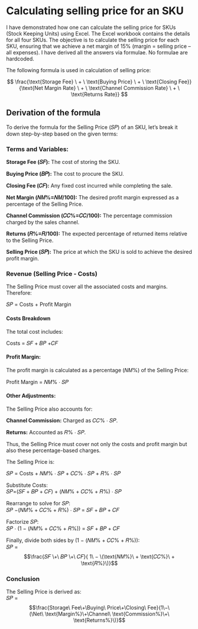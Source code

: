 # Calculating selling price for an SKU
I have demonstrated how one can calculate the selling price for SKUs (Stock Keeping Units) using Excel. The Excel workbook contains the details for all four SKUs. The objective is to calculate the selling price for each SKU, ensuring that we achieve a net margin of 15% (margin = selling price – all expenses). I have derived all the answers via formulae. No formulae are hardcoded.  

The following formula is used in calculation of selling price:  

  
$$
\frac{\text{Storage Fee} \ + \ \text{Buying Price} \ + \ \text{Closing Fee}}
{\text{Net Margin Rate} \ + \ \text{Channel Commission Rate} \ + \ \text{Returns Rate}}
$$

## Derivation of the formula
To derive the formula for the Selling Price (𝑆𝑃) of an SKU, let’s break it down step-by-step based on the given terms:

### Terms and Variables:
**Storage Fee (𝑆𝐹):** The cost of storing the SKU. 

**Buying Price (𝐵𝑃):** The cost to procure the SKU.  

**Closing Fee (𝐶𝐹):** Any fixed cost incurred while completing the sale.  

**Net Margin (𝑁𝑀%=𝑁𝑀/100):** The desired profit margin expressed as a percentage of the Selling Price.  

**Channel Commission (𝐶𝐶%=𝐶𝐶/100):** The percentage commission charged by the sales channel.  

**Returns (𝑅%=𝑅/100):** The expected percentage of returned items relative to the Selling Price.  

**Selling Price (𝑆𝑃):** The price at which the SKU is sold to achieve the desired profit margin.

### Revenue (Selling Price - Costs)
The Selling Price must cover all the associated costs and margins. Therefore:  

𝑆𝑃 = Costs + Profit Margin  

#### Costs Breakdown
The total cost includes:  

Costs = 𝑆𝐹 + 𝐵𝑃 +𝐶𝐹  

#### Profit Margin:  
The profit margin is calculated as a percentage (𝑁𝑀%) of the Selling Price:  

Profit Margin = 𝑁𝑀% ⋅ 𝑆𝑃  
  
#### Other Adjustments:
The Selling Price also accounts for:  
  
**Channel Commission:** Charged as 𝐶𝐶% ⋅ 𝑆𝑃.  
  
**Returns:** Accounted as 𝑅% ⋅ 𝑆𝑃.  
  
Thus, the Selling Price must cover not only the costs and profit margin but also these percentage-based charges.

The Selling Price is:  

𝑆𝑃 = Costs + 𝑁𝑀% ⋅ 𝑆𝑃 + 𝐶𝐶% ⋅ 𝑆𝑃 + 𝑅% ⋅ 𝑆𝑃  
  
Substitute Costs:  
𝑆𝑃=(𝑆𝐹 + 𝐵𝑃 + 𝐶𝐹) + (𝑁𝑀% + 𝐶𝐶% + 𝑅%) ⋅ 𝑆𝑃  

Rearrange to solve for 𝑆𝑃:  
𝑆𝑃 −(𝑁𝑀% + 𝐶𝐶% + 𝑅%) ⋅ 𝑆𝑃 = 𝑆𝐹 + 𝐵𝑃 + 𝐶𝐹  

Factorize 𝑆𝑃:  
𝑆𝑃 ⋅ (1 − (𝑁𝑀% + 𝐶𝐶% + 𝑅%)) = 𝑆𝐹 + 𝐵𝑃 + 𝐶𝐹  

Finally, divide both sides by (1 − (𝑁𝑀% + 𝐶𝐶% + 𝑅%)):  
𝑆𝑃 = $$\frac{𝑆𝐹 \+\ 𝐵𝑃 \+\ 𝐶𝐹}{ 1\ − \(\text{𝑁𝑀%}\ + \text{𝐶𝐶%}\ + \text{𝑅%}\)}$$

### Conclusion
The Selling Price is derived as:  
𝑆𝑃 = $$\frac{Storage\ Fee\+\Buying\ Price\+\Closing\ Fee}{1\−\(\Net\ \text{Margin%}\+\Channel\ \text{Commission%}\+\ \text{Returns%}\)}$$
